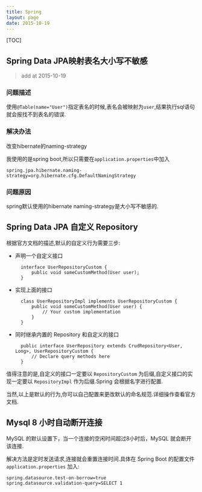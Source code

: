 ```yaml
---
title: Spring
layout: page
date: 2015-10-19
---
```

[TOC]

## Spring Data JPA映射表名大小写不敏感
> add at 2015-10-19

### 问题描述
使用`@Table(name="User")`指定表名的时候,表名会被映射为`user`,结果执行sql语句就会报找不到表名的错误.
### 解决办法
改变hibernate的naming-strategy

我使用的是spring boot,所以只需要在`application.properties`中加入

    spring.jpa.hibernate.naming-strategy=org.hibernate.cfg.DefaultNamingStrategy
### 问题原因
spring默认使用的hibernate naming-strategy是大小写不敏感的.

## Spring Data JPA 自定义 Repository
根据官方文档的描述,默认的自定义行为需要三步:

- 声明一个自定义接口

        interface UserRepositoryCustom {
            public void someCustomMethod(User user);
        }

- 实现上面的接口

        class UserRepositoryImpl implements UserRepositoryCustom {
            public void someCustomMethod(User user) {
                // Your custom implementation
            }
        }

- 同时继承内置的 Repository 和自定义的接口

        public interface UserRepository extends CrudRepository<User, Long>, UserRepositoryCustom {
            // Declare query methods here
        }

值得注意的是,自定义的接口一定要以 `RepositoryCustom` 为后缀,自定义接口的实现一定要以 `RepositoryImpl` 作为后缀.Spring 会根据名字进行配置.

当然,以上是默认的行为,你可以自己配置来更改默认的命名规范.详细操作查看官方文档.


## Mysql 8 小时自动断开连接
MySQL 的默认设置下，当一个连接的空闲时间超过8小时后，MySQL 就会断开该连接.

解决方法是定时发送请求,连接就会重置连接时间.具体在 Spring Boot 的配置文件 `application.properties` 加入:

    spring.datasource.test-on-borrow=true
    spring.datasource.validation-query=SELECT 1
